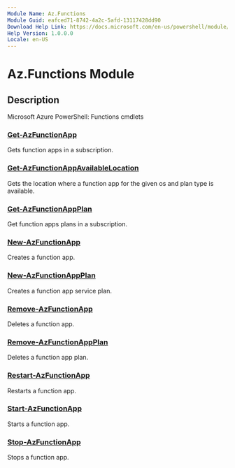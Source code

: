 ```yaml
---
Module Name: Az.Functions
Module Guid: eafced71-8742-4a2c-5afd-13117428dd90
Download Help Link: https://docs.microsoft.com/en-us/powershell/module/az.functions
Help Version: 1.0.0.0
Locale: en-US
---
```


# Az.Functions Module
## Description
Microsoft Azure PowerShell: Functions cmdlets

### [Get-AzFunctionApp](Get-AzFunctionApp.md)
Gets function apps in a subscription.

### [Get-AzFunctionAppAvailableLocation](Get-AzFunctionAppAvailableLocation.md)
Gets the location where a function app for the given os and plan type is available.

### [Get-AzFunctionAppPlan](Get-AzFunctionAppPlan.md)
Get function apps plans in a subscription.

### [New-AzFunctionApp](New-AzFunctionApp.md)
Creates a function app.

### [New-AzFunctionAppPlan](New-AzFunctionAppPlan.md)
Creates a function app service plan.

### [Remove-AzFunctionApp](Remove-AzFunctionApp.md)
Deletes a function app.

### [Remove-AzFunctionAppPlan](Remove-AzFunctionAppPlan.md)
Deletes a function app plan.

### [Restart-AzFunctionApp](Restart-AzFunctionApp.md)
Restarts a function app.

### [Start-AzFunctionApp](Start-AzFunctionApp.md)
Starts a function app.

### [Stop-AzFunctionApp](Stop-AzFunctionApp.md)
Stops a function app.

